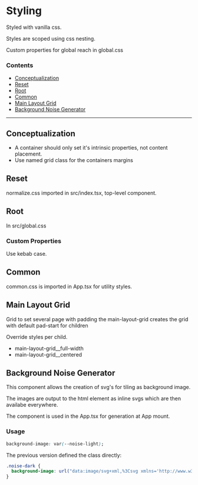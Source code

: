 # Styling

Styled with vanilla css.

Styles are scoped using css nesting.

Custom properties for global reach in global.css

### Contents

- [Conceptualization](#conceptualization)
- [Reset](#reset)
- [Root](#root)
- [Common](#common)
- [Main Layout Grid](#main-layout-grid)
- [Background Noise Generator](#background-noise-generator)

---

## Conceptualization

- A container should only set it's intrinsic properties, not content placement.
- Use named grid class for the containers margins

## Reset

normalize.css imported in src/index.tsx, top-level component.

## Root

In src/global.css

### Custom Properties

Use kebab case.

## Common

common.css is imported in App.tsx for utility styles.

## Main Layout Grid

  Grid to set several page with padding the main-layout-grid creates the grid with default pad-start for children

  Override styles per child. 

  - main-layout-grid__full-width 
  - main-layout-grid__centered

## Background Noise Generator

This component allows the creation of svg's for tiling as background image.

The images are output to the html element as inline svgs which are then availabe everywhere.

The component is used in the App.tsx for generation at App mount.

### Usage

```css
background-image: var(--noise-light);
```

The previous version defined the class directly:

```css
.noise-dark {
  background-image: url("data:image/svg+xml,%3Csvg xmlns='http://www.w3.org/2000/svg' xmlns:xlink='http://www.w3.org/1999/xlink' width='500' height='500'%3E%3Cfilter id='n'%3E%3CfeTurbulence type='fractalNoise' baseFrequency='.7' numOctaves='10' stitchTiles='stitch'/%3E%3C/filter%3E%3Crect width='500' height='500' fill='%2332312e'/%3E%3Crect width='500' height='500' filter='url(%23n)' opacity='0.4'/%3E%3C/svg%3E");
} 
```